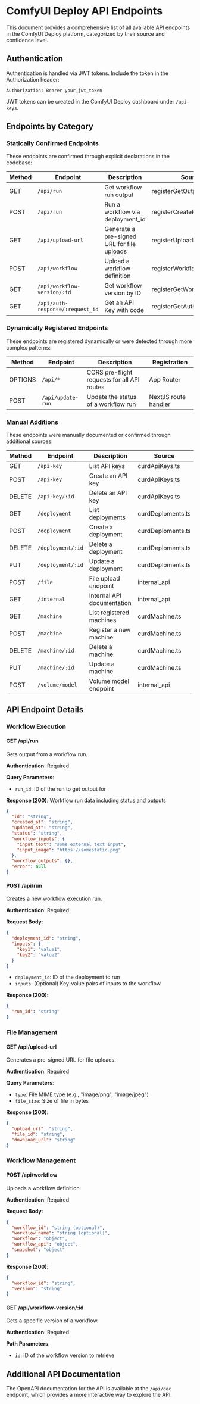 # ComfyUI Deploy API Endpoints

This document provides a comprehensive list of all available API endpoints in the ComfyUI Deploy platform, categorized by their source and confidence level.

## Authentication

Authentication is handled via JWT tokens. Include the token in the Authorization header:

```
Authorization: Bearer your_jwt_token
```

JWT tokens can be created in the ComfyUI Deploy dashboard under `/api-keys`.

## Endpoints by Category

### Statically Confirmed Endpoints

These endpoints are confirmed through explicit declarations in the codebase:

| Method | Endpoint | Description | Source File |
|--------|----------|-------------|------------|
| GET    | `/api/run` | Get workflow run output | registerGetOutputRoute.ts |
| POST   | `/api/run` | Run a workflow via deployment_id | registerCreateRunRoute.ts |
| GET    | `/api/upload-url` | Generate a pre-signed URL for file uploads | registerUploadRoute.ts |
| POST   | `/api/workflow` | Upload a workflow definition | registerWorkflowUploadRoute.ts |
| GET    | `/api/workflow-version/:id` | Get workflow version by ID | registerGetWorkflow.ts |
| GET    | `/api/auth-response/:request_id` | Get an API Key with code | registerGetAuthResponse.ts |

### Dynamically Registered Endpoints

These endpoints are registered dynamically or were detected through more complex patterns:

| Method | Endpoint | Description | Registration |
|--------|----------|-------------|-------------|
| OPTIONS | `/api/*` | CORS pre-flight requests for all API routes | App Router |
| POST   | `/api/update-run` | Update the status of a workflow run | NextJS route handler |

### Manual Additions

These endpoints were manually documented or confirmed through additional sources:

| Method | Endpoint | Description | Source |
|--------|----------|-------------|--------|
| GET    | `/api-key` | List API keys | curdApiKeys.ts |
| POST   | `/api-key` | Create an API key | curdApiKeys.ts |
| DELETE | `/api-key/:id` | Delete an API key | curdApiKeys.ts |
| GET    | `/deployment` | List deployments | curdDeploments.ts |
| POST   | `/deployment` | Create a deployment | curdDeploments.ts | 
| DELETE | `/deployment/:id` | Delete a deployment | curdDeploments.ts |
| PUT    | `/deployment/:id` | Update a deployment | curdDeploments.ts |
| POST   | `/file` | File upload endpoint | internal_api |
| GET    | `/internal` | Internal API documentation | internal_api |
| GET    | `/machine` | List registered machines | curdMachine.ts |
| POST   | `/machine` | Register a new machine | curdMachine.ts |
| DELETE | `/machine/:id` | Delete a machine | curdMachine.ts |
| PUT    | `/machine/:id` | Update a machine | curdMachine.ts |
| POST   | `/volume/model` | Volume model endpoint | internal_api |

## API Endpoint Details

### Workflow Execution

#### GET /api/run

Gets output from a workflow run.

**Authentication**: Required

**Query Parameters**:
- `run_id`: ID of the run to get output for

**Response (200)**: Workflow run data including status and outputs
```json
{
  "id": "string",
  "created_at": "string",
  "updated_at": "string",
  "status": "string",
  "workflow_inputs": {
    "input_text": "some external text input",
    "input_image": "https://somestatic.png"
  },
  "workflow_outputs": {},
  "error": null
}
```

#### POST /api/run

Creates a new workflow execution run.

**Authentication**: Required

**Request Body**:
```json
{
  "deployment_id": "string",
  "inputs": {
    "key1": "value1",
    "key2": "value2"
  }
}
```

- `deployment_id`: ID of the deployment to run
- `inputs`: (Optional) Key-value pairs of inputs to the workflow

**Response (200)**:
```json
{
  "run_id": "string"
}
```

### File Management

#### GET /api/upload-url

Generates a pre-signed URL for file uploads.

**Authentication**: Required

**Query Parameters**:
- `type`: File MIME type (e.g., "image/png", "image/jpeg")
- `file_size`: Size of file in bytes

**Response (200)**:
```json
{
  "upload_url": "string",
  "file_id": "string",
  "download_url": "string"
}
```

### Workflow Management

#### POST /api/workflow

Uploads a workflow definition.

**Authentication**: Required

**Request Body**:
```json
{
  "workflow_id": "string (optional)",
  "workflow_name": "string (optional)",
  "workflow": "object",
  "workflow_api": "object",
  "snapshot": "object"
}
```

**Response (200)**:
```json
{
  "workflow_id": "string",
  "version": "string"
}
```

#### GET /api/workflow-version/:id

Gets a specific version of a workflow.

**Authentication**: Required

**Path Parameters**:
- `id`: ID of the workflow version to retrieve

## Additional API Documentation

The OpenAPI documentation for the API is available at the `/api/doc` endpoint, which provides a more interactive way to explore the API. 